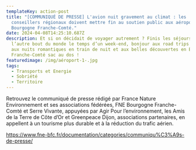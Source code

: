 ```yaml
---
templateKey: action-post
title: "[COMMUNIQUÉ DE PRESSE] L'avion nuit gravement au climat : les
  conseillers régionaux doivent mettre fin au soutien public aux aéroports en
  Bourgogne Franche-Comté."
date: 2024-04-08T14:25:10.687Z
description: Et si on décidait de voyager autrement ? Finis les séjours à
  l’autre bout du monde le temps d’un week-end, bonjour aux road trips à vélo,
  aux nuits romantiques en train de nuit et aux belles découvertes en Bourgogne
  Franche-Comté sac au dos !
featuredimage: /img/aéroport-1-.jpg
tags:
  - Transports et Energie
  - Sobriété
  - Territoire
---
```

R﻿etrouvez le communiqué de presse rédigé par France Nature Environnement et ses associations fédérées, FNE Bourgogne Franche-Comté et Serre Vivante, appuyées par Agir Pour l’environnement, les Amis de la Terre de Côte d’Or et Greenpeace Dijon, associations partenaires, en appellent à un tourisme plus durable et à la réduction du trafic aérien.

<https://www.fne-bfc.fr/documentation/categories/communiqu%C3%A9s-de-presse/>